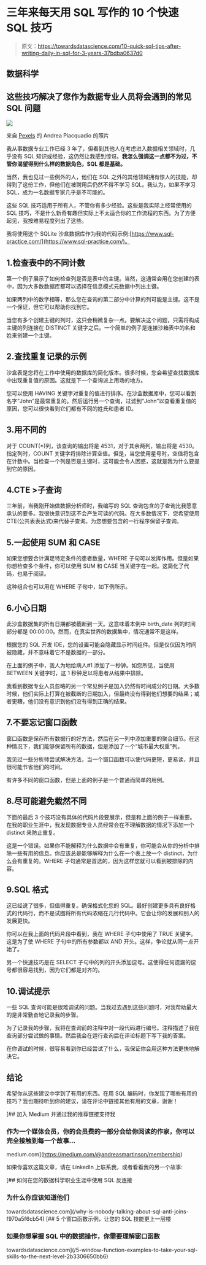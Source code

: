 # 三年来每天用 SQL 写作的 10 个快速 SQL 技巧

> 原文：<https://towardsdatascience.com/10-quick-sql-tips-after-writing-daily-in-sql-for-3-years-37bdba0637d0>

## 数据科学

## 这些技巧解决了您作为数据专业人员将会遇到的常见 SQL 问题

![](img/6d54b27c0561c6e2293f5723b1784764.png)

来自 [Pexels](https://www.pexels.com/photo/man-in-black-jacket-wearing-black-headphones-3831645/?utm_content=attributionCopyText&utm_medium=referral&utm_source=pexels) 的 Andrea Piacquadio 的照片

我从事数据专业工作已经 3 年了，但看到其他人在考虑进入数据相关领域时，几乎没有 SQL 知识或经验，这仍然让我感到惊讶。**我怎么强调这一点都不为过，不管你渴望得到什么样的数据角色，SQL 都是基础。**

当然，我也见过一些例外的人，他们在 SQL 之外的其他领域拥有惊人的技能，却得到了这份工作，但他们在被聘用后仍然不得不学习 SQL。我认为，如果不学习 SQL，成为一名数据专家几乎是不可能的。

这些 SQL 技巧适用于所有人，不管你有多少经验。这些是我实际上经常使用的 SQL 技巧，不是什么新奇有趣但实际上不太适合你的工作流程的东西。为了方便起见，我按难易程度列出了这些。

我将使用这个 SQLite 沙盒数据库作为我的代码示例:[https://www.sql-practice.com/](https://www.sql-practice.com/)。

## 1.检查表中的不同计数

第一个例子展示了如何检查列是否是表中的主键。当然，这通常会用在您创建的表中，因为大多数数据库都可以选择在信息模式元数据中列出主键。

如果两列中的数字相等，那么您在查询的第二部分中计算的列可能是主键。这不是一个保证，但它可以帮助你找到它。

当您有多个创建主键的列时，这只会稍微复杂一点。要解决这个问题，只需将构成主键的列连接在 DISTINCT 关键字之后。一个简单的例子是连接沙箱表中的名和姓来创建一个主键。

## 2.查找重复记录的示例

沙盒表是您将在工作中使用的数据库的简化版本。很多时候，您会希望查找数据库中出现重复值的原因。这就是下一个查询派上用场的地方。

您可以使用 HAVING 关键字对重复的值进行排序。在沙盒数据库中，您可以看到名字“John”是最常重复的。然后运行另一个查询，过滤到“John”以查看重复值的原因，您可以很快看到它们都有不同的姓氏和患者 ID。

## 3.用不同的

对于 COUNT(*)列，该查询的输出将是 4531，对于其余两列，输出将是 4530。指定列时，COUNT 关键字将排除计算空值。但是，当您使用星号时，空值将包含在计数中。当检查一个列是否是主键时，这可能会令人困惑，这就是我为什么要提到它的原因。

## 4.CTE >子查询

三年前，当我刚开始做数据分析师时，我编写的 SQL 查询包含的子查询比我愿意承认的要多。我很快意识到这不会产生可读的代码。在大多数情况下，您希望使用 CTE(公共表表达式)来代替子查询。为您想要包含的一行程序保留子查询。

## 5.一起使用 SUM 和 CASE

如果您想要合计满足特定条件的患者数量，WHERE 子句可以发挥作用。但是如果你想检查多个条件，你可以使用 SUM 和 CASE 当关键字在一起。这简化了代码，也易于阅读。

这种组合也可以用在 WHERE 子句中，如下例所示。

## 6.小心日期

此沙盒数据集的所有日期都被截断到一天。这意味着本例中 birth_date 列的时间部分都是 00:00:00。然而，在真实世界的数据集中，情况通常不是这样。

根据您的 SQL 开发 IDE，您的设置可能会隐藏显示时间组件。但是仅仅因为时间被隐藏，并不意味着它不是数据的一部分。

在上面的例子中，我人为地给病人#1 添加了一秒钟。如您所见，当使用 BETWEEN 关键字时，这 1 秒钟足以将患者从结果中排除。

我看到数据专业人员忽略的另一个常见例子是加入仍然有时间成分的日期。大多数时候，他们实际上打算在被截断的日期加入，但最终没有得到他们想要的结果；或者更糟，他们没有意识到他们没有得到正确的结果。

## 7.不要忘记窗口函数

窗口函数是保存所有数据行的好方法，然后在另一列中添加重要的聚合细节。在这种情况下，我们能够保留所有的数据，但是添加了一个“城市最大权重”列。

我见过一些分析师尝试解决方法，当一个窗口函数可以使代码更短，更易读，并且很可能节省他们的时间。

有许多不同的窗口函数，但是上面的例子是一个普通而简单的用例。

## 8.尽可能避免截然不同

下面的最后 3 个技巧没有具体的代码片段要展示，但是和上面的例子一样重要。在我的职业生涯中，我发现数据专业人员经常会在不理解数据的情况下添加一个 distinct 来防止重复。

这是一个错误。如果你不能解释为什么数据中会有重复，你可能会从你的分析中排除一些有用的信息。你应该总是能够解释为什么在一个表上放一个 distinct，为什么会有重复的。WHERE 子句通常是首选的，因为这样您就可以看到被排除的内容。

## 9.SQL 格式

这已经说了很多，但值得重复。确保格式化您的 SQL。最好创建更多具有良好格式的代码行，而不是试图将所有代码浓缩在几行代码中。它会让你的发展和别人的发展更快。

你可以在我上面的代码片段中看到，我在 WHERE 子句中使用了 TRUE 关键字。这是为了使 WHERE 子句中的所有参数都以 AND 开头。这样，争论就从同一点开始了。

另一个快速技巧是在 SELECT 子句中的列的开头添加逗号。这使得任何遗漏的逗号都很容易找到，因为它们都是对齐的。

## 10.调试提示

一些 SQL 查询可能是很难调试的问题。当我过去遇到这些问题时，对我帮助最大的是非常勤奋地记录我的步骤。

为了记录我的步骤，我将在查询前的注释中对一段代码进行编号。注释描述了我在查询部分尝试做的事情。然后我会在运行查询后在评论标题下写下我的答案。

在你调试的时候，很容易看到你已经尝试了什么，我保证你会用这种方法更快地解决它。

## 结论

希望你从这些建议中学到了有用的东西。在用 SQL 编码时，你发现了哪些有用的技巧？我也期待听到你的建议，请在评论中链接其他有用的文章，谢谢！

[](https://medium.com/@andreasmartinson/membership) [## 加入 Medium 并通过我的推荐链接支持我

### 作为一个媒体会员，你的会员费的一部分会给你阅读的作家，你可以完全接触到每一个故事…

medium.com](https://medium.com/@andreasmartinson/membership) 

如果你喜欢这篇文章，请在 LinkedIn 上联系我，或者看看我的另一个故事:

[](/why-is-nobody-talking-about-sql-anti-joins-f970a5f6cb54) [## 如何在您的数据科学职业生涯中使用 SQL 反连接

### 为什么你应该知道他们

towardsdatascience.com](/why-is-nobody-talking-about-sql-anti-joins-f970a5f6cb54) [](/5-window-function-examples-to-take-your-sql-skills-to-the-next-level-2b3306650bb6) [## 5 个窗口函数示例，让您的 SQL 技能更上一层楼

### 如果你想掌握 SQL 中的数据操作，你需要理解窗口函数

towardsdatascience.com](/5-window-function-examples-to-take-your-sql-skills-to-the-next-level-2b3306650bb6)